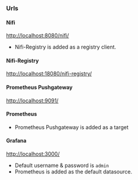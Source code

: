 ### Urls

#### Nifi
[http://localhost:8080/nifi/](http://localhost:8080/nifi/)

* Nifi-Registry is added as a registry client.

#### Nifi-Registry
[http://localhost:18080/nifi-registry/](http://localhost:18080/nifi-registry/)

#### Prometheus Pushgateway
[http://localhost:9091/](http://localhost:9091/)

#### Prometheus
* Prometheus Pushgateway is added as a target

#### Grafana
[http://localhost:3000/](http://localhost:3000/)

* Default username & password is `admin`
* Prometheus is added as the default datasource.

